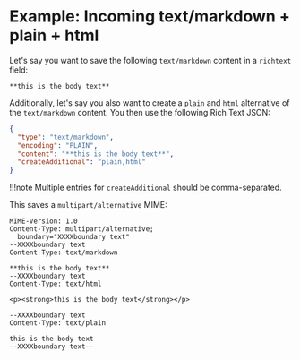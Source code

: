# Example: Incoming text/markdown + plain + html

Let's say you want to save the following `text/markdown` content in a `richtext` field:

```text
**this is the body text**
```

Additionally, let's say you also want to create a `plain` and `html` alternative of the `text/markdown` content. You then use the following Rich Text JSON:

```json
{
  "type": "text/markdown",
  "encoding": "PLAIN",
  "content": "**this is the body text**",
  "createAdditional": "plain,html"
}
```

!!!note
    Multiple entries for `createAdditional` should be comma-separated.

This saves a `multipart/alternative` MIME:

```text
MIME-Version: 1.0
Content-Type: multipart/alternative; 
  boundary="XXXXboundary text"
--XXXXboundary text
Content-Type: text/markdown

**this is the body text**
--XXXXboundary text
Content-Type: text/html

<p><strong>this is the body text</strong></p>

--XXXXboundary text
Content-Type: text/plain

this is the body text
--XXXXboundary text--
```
